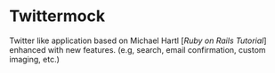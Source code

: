 # Twittermock

Twitter like application based on Michael Hartl [*Ruby on Rails Tutorial*] enhanced with new features. 
(e.g, search, email confirmation, custom imaging, etc.)